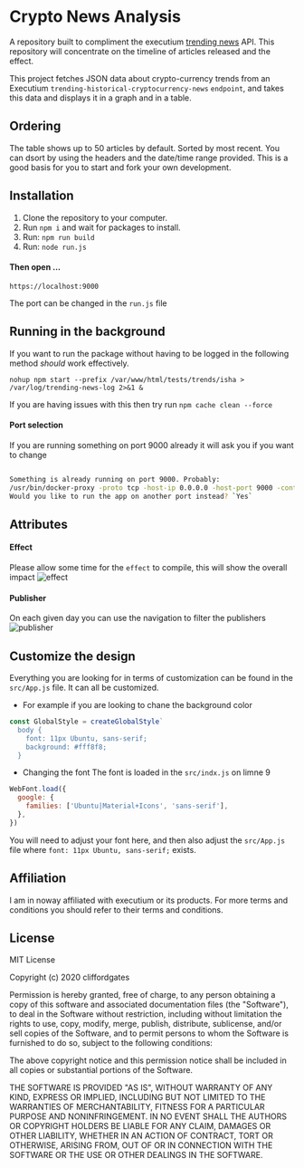# Crypto News Analysis
A repository built to compliment the executium [trending news](https://github.com/executium/trending-historical-cryptocurrency-news) API. This repository will concentrate on the timeline of articles released and the effect.

This project fetches JSON data about crypto-currency trends from an Executium `trending-historical-cryptocurrency-news` `endpoint`, and takes this data and displays it in a graph and in a table.

## Ordering
The table shows up to 50 articles by default. Sorted by most recent. You can dsort by using the headers and the date/time range provided. This is a good basis for you to start and fork your own development.

## Installation

1. Clone the repository to your computer.
2. Run `npm i` and wait for packages to install.
3. Run: `npm run build`
4. Run: `node run.js`

#### Then open ...

```
https://localhost:9000
```
The port can be changed in the `run.js` file

## Running in the background
If you want to run the package without having to be logged in the following method *should* work effectively.

```
nohup npm start --prefix /var/www/html/tests/trends/isha > /var/log/trending-news-log 2>&1 &
```
If you are having issues with this then try run `npm cache clean --force`

#### Port selection
If you are running something on port 9000 already it will ask you if you want to change
```bash

Something is already running on port 9000. Probably:
/usr/bin/docker-proxy -proto tcp -host-ip 0.0.0.0 -host-port 9000 -container-ip x.x.x.x -container-port 9000 (pid 9053)
Would you like to run the app on another port instead? `Yes` 

```

## Attributes

#### Effect
Please allow some time for the `effect` to compile, this will show the overall impact
![effect](https://i.imgur.com/mJWhcFW.jpg)

#### Publisher
On each given day you can use the navigation to filter the publishers
![publisher](https://i.imgur.com/gZX45fq.jpg)

## Customize the design
Everything you are looking for in terms of customization can be found in the `src/App.js` file. It can all be customized.

- For example if you are looking to chane the background color

```javascript
const GlobalStyle = createGlobalStyle`
  body {
    font: 11px Ubuntu, sans-serif;
    background: #fff8f8;
  }
```

- Changing the font
The font is loaded in the `src/indx.js` on limne 9

```javascript
WebFont.load({
  google: {
    families: ['Ubuntu|Material+Icons', 'sans-serif'],
  },
})
```
You will need to adjust your font here, and then also adjust the  `src/App.js` file where `font: 11px Ubuntu, sans-serif;` exists.

## Affiliation
I am in noway affiliated with executium or its products. For more terms and conditions you should refer to their terms and conditions.

## License

MIT License

Copyright (c) 2020 cliffordgates

Permission is hereby granted, free of charge, to any person obtaining a copy
of this software and associated documentation files (the "Software"), to deal
in the Software without restriction, including without limitation the rights
to use, copy, modify, merge, publish, distribute, sublicense, and/or sell
copies of the Software, and to permit persons to whom the Software is
furnished to do so, subject to the following conditions:

The above copyright notice and this permission notice shall be included in all
copies or substantial portions of the Software.

THE SOFTWARE IS PROVIDED "AS IS", WITHOUT WARRANTY OF ANY KIND, EXPRESS OR
IMPLIED, INCLUDING BUT NOT LIMITED TO THE WARRANTIES OF MERCHANTABILITY,
FITNESS FOR A PARTICULAR PURPOSE AND NONINFRINGEMENT. IN NO EVENT SHALL THE
AUTHORS OR COPYRIGHT HOLDERS BE LIABLE FOR ANY CLAIM, DAMAGES OR OTHER
LIABILITY, WHETHER IN AN ACTION OF CONTRACT, TORT OR OTHERWISE, ARISING FROM,
OUT OF OR IN CONNECTION WITH THE SOFTWARE OR THE USE OR OTHER DEALINGS IN THE
SOFTWARE.
